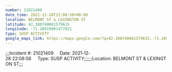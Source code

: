 ```yaml
---
number: 21021409
date_time: 2021-12-28T22:08:58+00:00
location: BELMONT ST & LEXINGTON ST
latitude: 42.380740061579615
longitude: -71.18919991477821
type: SUSP ACTIVITY
google_maps_link: https://maps.google.com/?q=42.380740061579615,-71.18919991477821
---
```


;;;Incident #: 21021409     Date: 2021‐12‐28 22:08:58     Type: SUSP ACTIVITY;;;;;;Location: BELMONT ST & LEXINGTON ST;;;
